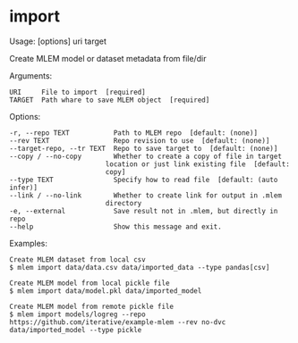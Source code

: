 # import

Usage: [options] uri target

Create MLEM model or dataset metadata from file/dir

Arguments:

    URI     File to import  [required]
    TARGET  Path whare to save MLEM object  [required]

Options:

    -r, --repo TEXT           Path to MLEM repo  [default: (none)]
    --rev TEXT                Repo revision to use  [default: (none)]
    --target-repo, --tr TEXT  Repo to save target to  [default: (none)]
    --copy / --no-copy        Whether to create a copy of file in target
                            location or just link existing file  [default:
                            copy]
    --type TEXT               Specify how to read file  [default: (auto infer)]
    --link / --no-link        Whether to create link for output in .mlem
                            directory
    -e, --external            Save result not in .mlem, but directly in repo
    --help                    Show this message and exit.

Examples:

    Create MLEM dataset from local csv
    $ mlem import data/data.csv data/imported_data --type pandas[csv]

    Create MLEM model from local pickle file
    $ mlem import data/model.pkl data/imported_model

    Create MLEM model from remote pickle file
    $ mlem import models/logreg --repo https://github.com/iterative/example-mlem --rev no-dvc data/imported_model --type pickle

